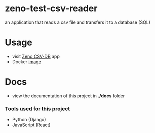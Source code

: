 # zeno-test-csv-reader

an application that reads a csv file and transfers it to a database (SQL)

# Usage
- visit [Zeno CSV-DB](https://zenocsvtodb.netlify.app/) app
- Docker [image]()

# Docs
- view the documentation of this project in **./docs** folder

### Tools used for this project
- Python (Django)
- JavaScript (React)
